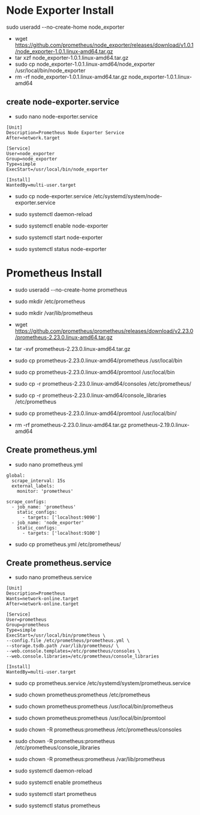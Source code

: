 # Node Exporter Install

sudo useradd --no-create-home node_exporter

- wget https://github.com/prometheus/node_exporter/releases/download/v1.0.1/node_exporter-1.0.1.linux-amd64.tar.gz
- tar xzf node_exporter-1.0.1.linux-amd64.tar.gz
- sudo cp node_exporter-1.0.1.linux-amd64/node_exporter /usr/local/bin/node_exporter
- rm -rf node_exporter-1.0.1.linux-amd64.tar.gz node_exporter-1.0.1.linux-amd64

## create node-exporter.service

- sudo nano node-exporter.service

```
[Unit]
Description=Prometheus Node Exporter Service
After=network.target

[Service]
User=node_exporter
Group=node_exporter
Type=simple
ExecStart=/usr/local/bin/node_exporter

[Install]
WantedBy=multi-user.target
```

- sudo cp node-exporter.service /etc/systemd/system/node-exporter.service

- sudo systemctl daemon-reload
- sudo systemctl enable node-exporter
- sudo systemctl start node-exporter
- sudo systemctl status node-exporter

# Prometheus Install

- sudo useradd --no-create-home prometheus
- sudo mkdir /etc/prometheus
- sudo mkdir /var/lib/prometheus
 
- wget  https://github.com/prometheus/prometheus/releases/download/v2.23.0/prometheus-2.23.0.linux-amd64.tar.gz
- tar -xvf prometheus-2.23.0.linux-amd64.tar.gz
- sudo cp prometheus-2.23.0.linux-amd64/prometheus /usr/local/bin
- sudo cp prometheus-2.23.0.linux-amd64/promtool /usr/local/bin
- sudo cp -r prometheus-2.23.0.linux-amd64/consoles /etc/prometheus/
- sudo cp -r prometheus-2.23.0.linux-amd64/console_libraries /etc/prometheus
- sudo cp prometheus-2.23.0.linux-amd64/promtool /usr/local/bin/

- rm -rf prometheus-2.23.0.linux-amd64.tar.gz prometheus-2.19.0.linux-amd64

## Create prometheus.yml

- sudo nano prometheus.yml

```
global:
  scrape_interval: 15s
  external_labels:
    monitor: 'prometheus'

scrape_configs:
  - job_name: 'prometheus'
    static_configs:
      - targets: ['localhost:9090']
  - job_name: 'node_exporter'
    static_configs:
      - targets: ['localhost:9100']
```


- sudo cp prometheus.yml /etc/prometheus/

## Create prometheus.service

- sudo nano prometheus.service

```
[Unit]
Description=Prometheus
Wants=network-online.target
After=network-online.target

[Service]
User=prometheus
Group=prometheus
Type=simple
ExecStart=/usr/local/bin/prometheus \
--config.file /etc/prometheus/prometheus.yml \
--storage.tsdb.path /var/lib/prometheus/ \
--web.console.templates=/etc/prometheus/consoles \
--web.console.libraries=/etc/prometheus/console_libraries

[Install]
WantedBy=multi-user.target
```

- sudo cp prometheus.service /etc/systemd/system/prometheus.service

- sudo chown prometheus:prometheus /etc/prometheus
- sudo chown prometheus:prometheus /usr/local/bin/prometheus
- sudo chown prometheus:prometheus /usr/local/bin/promtool
- sudo chown -R prometheus:prometheus /etc/prometheus/consoles
- sudo chown -R prometheus:prometheus /etc/prometheus/console_libraries
- sudo chown -R prometheus:prometheus /var/lib/prometheus

- sudo systemctl daemon-reload
- sudo systemctl enable prometheus
- sudo systemctl start prometheus
- sudo systemctl status prometheus
